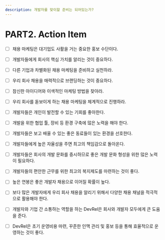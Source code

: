 ```yaml
---
description: 개발자를 맞이할 준비는 되어있는가?
---
```


# PART2. Action Item

* [ ] 채용 마케팅은 대기업도 사활을 거는 중요한 홍보 수단이다. 
* [ ] 개발자들에게 회사의 핵심 가치를 알리는 것이 중요하다. 
* [ ] 다른 기업과 차별화된 채용 마케팅을 준비하고 실천하라. 
* [ ] 우리 회사 채용을 매력적으로 브랜딩하는 것이 중요하다. 
* [ ] 참신한 아이디어와 이색적인 마케팅 방법을 찾아라. 
* [ ] 우리 회사를 돋보이게 하는 채용 마케팅을 체계적으로 진행하라. 
* [ ] 개발자들은 개인이 발전할 수 있는 기회를 좋아한다. 
* [ ] 개발을 위한 협업 툴, 장비 등 환경 구축에 많은 노력을 해야 한다. 
* [ ] 개발자들은 보고 배울 수 있는 좋은 동료들이 있는 환경을 선호한다. 
* [ ] 개발자들에게 높은 자율성을 주면 최고의 책임감으로 돌아온다. 
* [ ] 개발자들은 회사의 개발 문화를 중시하므로 좋은 개발 문화 형성을 위한 많은 노력이 필요하다. 
* [ ] 개발자들의 편안한 근무를 위한 최고의 복지제도를 마련하는 것이 좋다. 
* [ ] 높은 연봉은 좋은 개발자 채용으로 이어질 확률이 높다. 
* [ ] 보다 많은 개발자에게 우리 회사 채용을 알리기 위해서 다양한 채용 채널을 적극적으로 활용해야 한다. 
* [ ] 개발자와 기업 간 소통하는 역할을 하는 DevRel은 회사와 개발자 모두에게 큰 도움을 준다. 
* [ ] DevRel은 초기 운영비용 마련, 꾸준한 인맥 관리 및 홍보 등을 통해 효율적으로 운영하는 것이 좋다.

